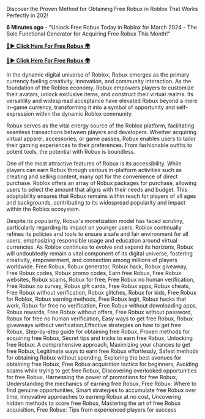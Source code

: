Discover the Proven Method for Obtaining Free Robux in Roblox That Works Perfectly in 202!


**6 Minutes ago** - "Unlock Free Robux Today in Roblox for March 2024 - The Sole Functional Generator for Acquiring Free Robux This Month!"

[**🔴► Click Here For Free Robux 🌍**](https://moroccino.github.io/roblox)

[**🔴► Click Here For Free Robux 🌍**](https://moroccino.github.io/roblox)

In the dynamic digital universe of Roblox, Robux emerges as the primary currency fueling creativity, innovation, and community interaction. As the foundation of the Roblox economy, Robux empowers players to customize their avatars, unlock exclusive items, and construct their virtual realms. Its versatility and widespread acceptance have elevated Robux beyond a mere in-game currency, transforming it into a symbol of opportunity and self-expression within the dynamic Roblox community.

Robux serves as the vital energy source of the Roblox platform, facilitating seamless transactions between players and developers. Whether acquiring virtual apparel, accessories, or game passes, Robux enables users to tailor their gaming experiences to their preferences. From fashionable outfits to potent tools, the potential with Robux is boundless.

One of the most attractive features of Robux is its accessibility. While players can earn Robux through various in-platform activities such as creating and selling content, many opt for the convenience of direct purchase. Roblox offers an array of Robux packages for purchase, allowing users to select the amount that aligns with their needs and budget. This adaptability ensures that Robux remains within reach for players of all ages and backgrounds, contributing to its widespread popularity and impact within the Roblox ecosystem.

Despite its popularity, Robux's monetization model has faced scrutiny, particularly regarding its impact on younger users. Roblox continually refines its policies and tools to ensure a safe and fair environment for all users, emphasizing responsible usage and education around virtual currencies. As Roblox continues to evolve and expand its horizons, Robux will undoubtedly remain a vital component of its digital universe, fostering creativity, empowerment, and connection among millions of players worldwide.
Free Robux, Robux generator, Robux hack, Robux giveaway, Free Robux codes, Robux promo codes, Earn free Robux, Free Robux websites, Robux scams, Robux for free, Free Robux no human verification, Free Robux no survey, Robux gift cards, Free Robux apps, Robux cheats, Free Robux without verification, Robux glitches, Robux for kids, Free Robux for Roblox, Robux earning methods, Free Robux legit, Robux hacks that work, Robux for free no verification, Free Robux without downloading apps, Robux rewards, Free Robux without offers, Free Robux without password, Robux for free no human verification, Easy ways to get free Robux, Robux giveaways without verification,Effective strategies on how to get free Robux, Step-by-step guide for obtaining free Robux, Proven methods for acquiring free Robux, Secret tips and tricks to earn free Robux, Unlocking free Robux: A comprehensive approach, Maximizing your chances to get free Robux, Legitimate ways to earn free Robux effortlessly, Safest methods for obtaining Robux without spending, Exploring the best avenues for obtaining free Robux, Free Robux acquisition tactics for beginners, Avoiding scams while trying to get free Robux, Discovering overlooked opportunities for free Robux, Harnessing the power of promotions for free Robux, Understanding the mechanics of earning free Robux, Free Robux: Where to find genuine opportunities, Smart strategies to accumulate free Robux over time, Innovative approaches to earning Robux at no cost, Uncovering hidden methods to score free Robux, Mastering the art of free Robux acquisition, Free Robux: Tips from experienced players for success
